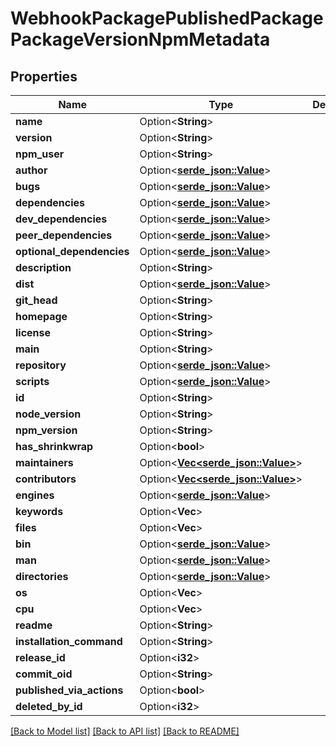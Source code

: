 # WebhookPackagePublishedPackagePackageVersionNpmMetadata

## Properties

Name | Type | Description | Notes
------------ | ------------- | ------------- | -------------
**name** | Option<**String**> |  | [optional]
**version** | Option<**String**> |  | [optional]
**npm_user** | Option<**String**> |  | [optional]
**author** | Option<[**serde_json::Value**](.md)> |  | [optional]
**bugs** | Option<[**serde_json::Value**](.md)> |  | [optional]
**dependencies** | Option<[**serde_json::Value**](.md)> |  | [optional]
**dev_dependencies** | Option<[**serde_json::Value**](.md)> |  | [optional]
**peer_dependencies** | Option<[**serde_json::Value**](.md)> |  | [optional]
**optional_dependencies** | Option<[**serde_json::Value**](.md)> |  | [optional]
**description** | Option<**String**> |  | [optional]
**dist** | Option<[**serde_json::Value**](.md)> |  | [optional]
**git_head** | Option<**String**> |  | [optional]
**homepage** | Option<**String**> |  | [optional]
**license** | Option<**String**> |  | [optional]
**main** | Option<**String**> |  | [optional]
**repository** | Option<[**serde_json::Value**](.md)> |  | [optional]
**scripts** | Option<[**serde_json::Value**](.md)> |  | [optional]
**id** | Option<**String**> |  | [optional]
**node_version** | Option<**String**> |  | [optional]
**npm_version** | Option<**String**> |  | [optional]
**has_shrinkwrap** | Option<**bool**> |  | [optional]
**maintainers** | Option<[**Vec<serde_json::Value>**](serde_json::Value.md)> |  | [optional]
**contributors** | Option<[**Vec<serde_json::Value>**](serde_json::Value.md)> |  | [optional]
**engines** | Option<[**serde_json::Value**](.md)> |  | [optional]
**keywords** | Option<**Vec<String>**> |  | [optional]
**files** | Option<**Vec<String>**> |  | [optional]
**bin** | Option<[**serde_json::Value**](.md)> |  | [optional]
**man** | Option<[**serde_json::Value**](.md)> |  | [optional]
**directories** | Option<[**serde_json::Value**](.md)> |  | [optional]
**os** | Option<**Vec<String>**> |  | [optional]
**cpu** | Option<**Vec<String>**> |  | [optional]
**readme** | Option<**String**> |  | [optional]
**installation_command** | Option<**String**> |  | [optional]
**release_id** | Option<**i32**> |  | [optional]
**commit_oid** | Option<**String**> |  | [optional]
**published_via_actions** | Option<**bool**> |  | [optional]
**deleted_by_id** | Option<**i32**> |  | [optional]

[[Back to Model list]](../README.md#documentation-for-models) [[Back to API list]](../README.md#documentation-for-api-endpoints) [[Back to README]](../README.md)


